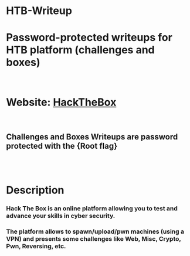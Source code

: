 # HTB-Writeup
<h1>Password-protected writeups for HTB platform (challenges and boxes)</h1><br>
<h1>Website: <a href="https://www.hackthebox.eu/">HackTheBox</a></h1> <br>
<h2>Challenges and Boxes Writeups are password protected with the {Root flag}</h2> <br><br>
<h1>Description</h1>
    <h3><t>Hack The Box is an online platform allowing you to test and advance your skills in cyber security.</t></h3>
    <h3>The platform allows to spawn/upload/pwn machines (using a VPN) and presents some challenges like Web, Misc, Crypto, Pwn, Reversing, etc.</h3>
